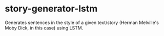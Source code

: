 # story-generator-lstm
Generates sentences in the style of a given text/story (Herman Melville's Moby Dick, in this case) using LSTM.
